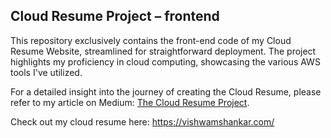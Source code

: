 ## Cloud Resume Project – frontend

This repository exclusively contains the front-end code of my Cloud Resume Website, streamlined for straightforward deployment. The project highlights my proficiency in cloud computing, showcasing the various AWS tools I've utilized.

For a detailed insight into the journey of creating the Cloud Resume, please refer to my article on Medium: [The Cloud Resume Project](https://medium.com/@vishwam8301/the-cloud-resume-project-b3b6c3c4a791).

Check out my cloud resume here: https://vishwamshankar.com/

